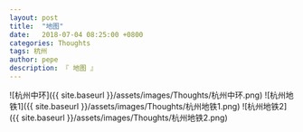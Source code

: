 ```yaml
---
layout: post
title:  "地图"
date:   2018-07-04 08:25:00 +0800
categories: Thoughts
tags: 杭州
author: pepe
description: 『 地图 』
---
```



![杭州中环]({{ site.baseurl }}/assets/images/Thoughts/杭州中环.png)
![杭州地铁1]({{ site.baseurl }}/assets/images/Thoughts/杭州地铁1.png)
![杭州地铁2]({{ site.baseurl }}/assets/images/Thoughts/杭州地铁2.png)

